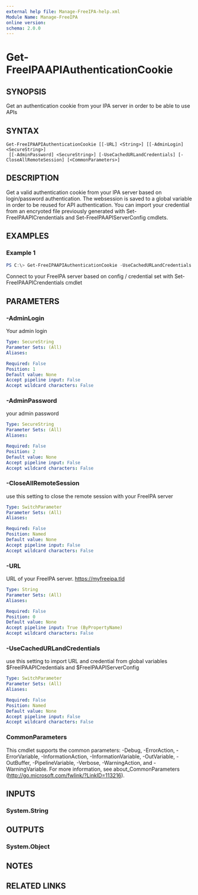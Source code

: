 ```yaml
---
external help file: Manage-FreeIPA-help.xml
Module Name: Manage-FreeIPA
online version:
schema: 2.0.0
---
```


# Get-FreeIPAAPIAuthenticationCookie

## SYNOPSIS
Get an authentication cookie from your IPA server in order to be able to use APIs

## SYNTAX

```
Get-FreeIPAAPIAuthenticationCookie [[-URL] <String>] [[-AdminLogin] <SecureString>]
 [[-AdminPassword] <SecureString>] [-UseCachedURLandCredentials] [-CloseAllRemoteSession] [<CommonParameters>]
```

## DESCRIPTION
Get a valid authentication cookie from your IPA server based on login/password authentication. 
The websession is saved to a global variable in order to be reused for API authentication.
You can import your credential from an encryoted file previously generated with Set-FreeIPAAPICrendentials and Set-FreeIPAAPIServerConfig cmdlets.

## EXAMPLES

### Example 1
```powershell
PS C:\> Get-FreeIPAAPIAuthenticationCookie -UseCachedURLandCredentials
```

Connect to your FreeIPA server based on config / credential set with Set-FreeIPAAPICrendentials cmdlet

## PARAMETERS

### -AdminLogin
Your admin login

```yaml
Type: SecureString
Parameter Sets: (All)
Aliases:

Required: False
Position: 1
Default value: None
Accept pipeline input: False
Accept wildcard characters: False
```

### -AdminPassword
your admin password

```yaml
Type: SecureString
Parameter Sets: (All)
Aliases:

Required: False
Position: 2
Default value: None
Accept pipeline input: False
Accept wildcard characters: False
```

### -CloseAllRemoteSession
use this setting to close the remote session with your FreeIPA server

```yaml
Type: SwitchParameter
Parameter Sets: (All)
Aliases:

Required: False
Position: Named
Default value: None
Accept pipeline input: False
Accept wildcard characters: False
```

### -URL
URL of your FreeIPA server. https://myfreeipa.tld

```yaml
Type: String
Parameter Sets: (All)
Aliases:

Required: False
Position: 0
Default value: None
Accept pipeline input: True (ByPropertyName)
Accept wildcard characters: False
```

### -UseCachedURLandCredentials
use this setting to import URL and credential from global variables $FreeIPAAPICredentials and $FreeIPAAPIServerConfig

```yaml
Type: SwitchParameter
Parameter Sets: (All)
Aliases:

Required: False
Position: Named
Default value: None
Accept pipeline input: False
Accept wildcard characters: False
```

### CommonParameters
This cmdlet supports the common parameters: -Debug, -ErrorAction, -ErrorVariable, -InformationAction, -InformationVariable, -OutVariable, -OutBuffer, -PipelineVariable, -Verbose, -WarningAction, and -WarningVariable.
For more information, see about_CommonParameters (http://go.microsoft.com/fwlink/?LinkID=113216).

## INPUTS

### System.String

## OUTPUTS

### System.Object
## NOTES

## RELATED LINKS
